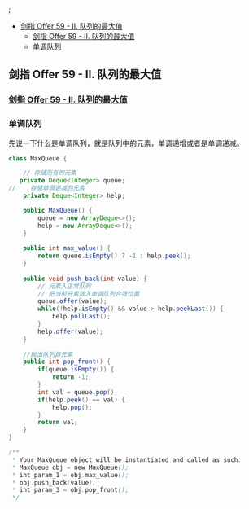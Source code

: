 
;<!-- TOC -->

- [剑指 Offer 59 - II. 队列的最大值](#剑指-offer-59---ii-队列的最大值)
  - [剑指 Offer 59 - II. 队列的最大值](#剑指-offer-59---ii-队列的最大值-1)
  - [单调队列](#单调队列)

<!-- /TOC -->
## 剑指 Offer 59 - II. 队列的最大值

### [剑指 Offer 59 - II. 队列的最大值](https://leetcode-cn.com/problems/dui-lie-de-zui-da-zhi-lcof/)

### 单调队列

先说一下什么是单调队列，就是队列中的元素，单调递增或者是单调递减。

~~~ java
class MaxQueue {

    // 存储所有的元素
   private Deque<Integer> queue;
//    存储单调递减的元素
    private Deque<Integer> help;

    public MaxQueue() {
        queue = new ArrayDeque<>();
        help = new ArrayDeque<>();
    }
    
    public int max_value() {
        return queue.isEmpty() ? -1 : help.peek();
    }
    
    public void push_back(int value) {
        // 元素入正常队列
        // 把当前元素放入单调队列合适位置
        queue.offer(value);
        while(!help.isEmpty() && value > help.peekLast()) {
            help.pollLast();
        }
        help.offer(value);
    }
    
    //抛出队列首元素
    public int pop_front() {
        if(queue.isEmpty()) {
            return -1;
        }
        int val = queue.pop();
        if(help.peek() == val) {
            help.pop();
        }
        return val;
    }
}

/**
 * Your MaxQueue object will be instantiated and called as such:
 * MaxQueue obj = new MaxQueue();
 * int param_1 = obj.max_value();
 * obj.push_back(value);
 * int param_3 = obj.pop_front();
 */
~~~

